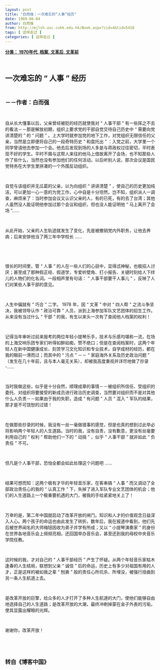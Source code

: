 ```yaml
---
layout: post
title: "白而强：一次难忘的“人事”经历"
date: 1989-06-04
author: 白而强
from: http://mjlsh.usc.cuhk.edu.hk/Book.aspx?cid=4&tid=5418
tags: [ 这样走过 ]
categories: [ 这样走过 ]
---
```


<div style="margin: 15px 10px 10px 0px;">
 <div>
  <span id="ctl00_ContentPlaceHolder1_chapter1_SubjectLabel" style="font-weight:bold;text-decoration:underline;">
   分类： 1970年代, 档案, 文革后, 文革前
  </span>
 </div>
 <p class="p1">
  <b>
   <font size="5">
    <span class="s1">
    </span>
    <br/>
   </font>
  </b>
 </p>
 <p class="p2">
  <b>
   <font size="5">
    <span class="s1" style="">
     一次难忘的
    </span>
    <span class="s2" style="">
     “
    </span>
    <span class="s1" style="">
     人事
    </span>
    <span class="s2" style="">
     ”
    </span>
    <span class="s1" style="">
     经历
    </span>
   </font>
  </b>
 </p>
 <p class="p1">
  <b>
   <font size="4">
    <span class="s1">
    </span>
    <br/>
   </font>
  </b>
 </p>
 <p class="p2">
  <span class="s1">
   <b>
    <font size="4">
     －－作者：白而强
    </font>
   </b>
  </span>
 </p>
 <p class="p1">
  <span class="s1">
  </span>
  <br/>
 </p>
 <p class="p2">
  <span class="s1">
   自从长大懂事以后，父亲曾经被贬的经历就使我对
  </span>
  <span class="s2">
   “
  </span>
  <span class="s1">
   人事干部
  </span>
  <span class="s2">
   ”
  </span>
  <span class="s1">
   有一些挥之不去的看法－－那是解放初期，组织上要求党的干部自觉交待自己历史中
  </span>
  <span class="s2">
   “
  </span>
  <span class="s1">
   需要向党讲清楚的
  </span>
  <span class="s2">
   ”
  </span>
  <span class="s1">
   的
  </span>
  <span class="s2">
   “
  </span>
  <span class="s1">
   问题
  </span>
  <span class="s2">
   ”
  </span>
  <span class="s1">
   。上大学时就参加党的地下工作，对党组织无限信任的父亲，当然是立即便将自己的一段奇特历史
  </span>
  <span class="s2">
   “
  </span>
  <span class="s1">
   和盘托出
  </span>
  <span class="s2">
   ”
  </span>
  <span class="s1">
   ：入党之前，大学里一个同学曾请他去参加一个会。他去后发现到场的人多是与蒋政权过往密切，平时表现不好的学生。平时不屑与这帮人来往的他马上借故离开了会场，也不知那些人作了些什么，当然也没有参加他们的任何活动。以后听别人说，那次会议是国民党特务在大学生里拼凑的一个外围反动组织。
  </span>
 </p>
 <p class="p1">
  <span class="s1">
  </span>
  <br/>
 </p>
 <p class="p2">
  <span class="s1">
   自觉与该组织并无瓜葛的父亲，以为向组织
  </span>
  <span class="s2">
   “
  </span>
  <span class="s1">
   讲讲清楚
  </span>
  <span class="s2">
   ”
  </span>
  <span class="s1">
   ，使自己的历史更加纯洁，可以更加一心一意的为党工作，心中自是十分坦然。岂不知，组织派人一调查，麻烦来了：当时参加会议又认识父亲的人，有的已死，有的去了台湾；其他人虽然没人能证明他参加过那个会议和组织，但也没人能证明他
  </span>
  <span class="s2">
   “
  </span>
  <span class="s1">
   马上离开了会场
  </span>
  <span class="s2">
   ”……
  </span>
 </p>
 <p class="p1">
  <span class="s1">
  </span>
  <br/>
 </p>
 <p class="p2">
  <span class="s1">
   从此开始，父亲的人生轨迹就发生了变化，先是被撤销党内外职务，让他去养病；后来安排他当了两三年中学校长
  </span>
  <span class="s2">
   ……
  </span>
 </p>
 <p class="p1">
  <span class="s1">
  </span>
  <br/>
 </p>
 <p class="p1">
  <span class="s1">
  </span>
  <br/>
 </p>
 <p class="p2">
  <span class="s1">
   很长的时间里，管
  </span>
  <span class="s2">
   “
  </span>
  <span class="s1">
   人事
  </span>
  <span class="s2">
   ”
  </span>
  <span class="s1">
   的人在一些人们的心目中，显得忒神秘，也极招人讨厌；甚至成了那种假正经、假道学，专爱听壁角、打小报告、关键时刻给人下绊儿的人物们的化名词。一段相声里有句话：
  </span>
  <span class="s2">
   “
  </span>
  <span class="s1">
   人事干部要干人事儿
  </span>
  <span class="s2">
   ”
  </span>
  <span class="s1">
   ，反映了人们对某些人事干部的意见。
  </span>
 </p>
 <p class="p1">
  <span class="s1">
  </span>
  <br/>
 </p>
 <p class="p2">
  <span class="s1">
   人生中偏就有
  </span>
  <span class="s2">
   “
  </span>
  <span class="s1">
   巧合
  </span>
  <span class="s2">
   ”
  </span>
  <span class="s1">
   二字。
  </span>
  <span class="s2">
   1978
  </span>
  <span class="s1">
   年，因
  </span>
  <span class="s2">
   “
  </span>
  <span class="s1">
   文革
  </span>
  <span class="s2">
   ”
  </span>
  <span class="s1">
   中对
  </span>
  <span class="s2">
   “
  </span>
  <span class="s1">
   四人帮
  </span>
  <span class="s2">
   ”
  </span>
  <span class="s1">
   之流斗争坚决，我被领导认作
  </span>
  <span class="s2">
   “
  </span>
  <span class="s1">
   政治可靠
  </span>
  <span class="s2">
   ”
  </span>
  <span class="s1">
   人员，派到上海参加军队文艺团体的招生工作。从来没有当过什么
  </span>
  <span class="s2">
   “
  </span>
  <span class="s1">
   干部
  </span>
  <span class="s2">
   ”
  </span>
  <span class="s1">
   的我，有生以来头一次有了查阅他人档案的权利！
  </span>
 </p>
 <p class="p1">
  <span class="s1">
  </span>
  <br/>
 </p>
 <p class="p2">
  <span class="s1">
   记得当年审听过前来报考的两位年轻小提琴乐手，技术与乐感均堪称一流，在场的上海交响乐团专家们听得如醉如痴，赞不绝口；但是在查阅档案时，这两个年轻人在新中国健康成长、刻苦学习文化知识和专业技术，自学成材的经历，都在我的眼前一滑而过；而其中的
  </span>
  <span class="s2">
   “
  </span>
  <span class="s1">
   污点
  </span>
  <span class="s2">
   ”
  </span>
  <span class="s1">
   －－
  </span>
  <span class="s2">
   “
  </span>
  <span class="s1">
   家庭海外关系及历史政治问题
  </span>
  <span class="s2">
   ”
  </span>
  <span class="s1">
   （发生在几十年前，且与本人毫无关系），却被我高度重视并详尽地做了抄录
  </span>
  <span class="s2">
   -……
  </span>
 </p>
 <p class="p1">
  <span class="s1">
  </span>
  <br/>
 </p>
 <p class="p2">
  <span class="s1">
   当时我做这些，似乎是十分自然，顺理成章的事情－－被组织所信任、受组织的委托、对组织将要接受的新成员进行政治历史调查，当然要对组织而不是对其他什么人负责－－如果由于我的失职，造成
  </span>
  <span class="s2">
   “
  </span>
  <span class="s1">
   有问题
  </span>
  <span class="s2">
   ”
  </span>
  <span class="s1">
   人员
  </span>
  <span class="s2">
   “
  </span>
  <span class="s1">
   混入
  </span>
  <span class="s2">
   ”
  </span>
  <span class="s1">
   军队的结果，那才是不可饶恕的过错！
  </span>
 </p>
 <p class="p1">
  <span class="s1">
  </span>
  <br/>
 </p>
 <p class="p2">
  <span class="s1">
   在做那些抄录的时候，我没有一丝一毫做错事的感觉，但是也真的想到过此举必将影响两个年轻人的人生道路。当时的我，没有自责，没有歉意，更没有丝毫要利用自己的
  </span>
  <span class="s2">
   “
  </span>
  <span class="s1">
   权利
  </span>
  <span class="s2">
   ”
  </span>
  <span class="s1">
   帮助他们一下的
  </span>
  <span class="s2">
   “
  </span>
  <span class="s1">
   动摇
  </span>
  <span class="s2">
   ”
  </span>
  <span class="s1">
   ，似乎
  </span>
  <span class="s2">
   “
  </span>
  <span class="s1">
   人事干部
  </span>
  <span class="s2">
   ”
  </span>
  <span class="s1">
   就非如此
  </span>
  <span class="s2">
   “
  </span>
  <span class="s1">
   负责任
  </span>
  <span class="s2">
   ”
  </span>
  <span class="s1">
   不可。
  </span>
 </p>
 <p class="p1">
  <span class="s1">
  </span>
  <br/>
 </p>
 <p class="p2">
  <span class="s1">
   但凡是个人事干部，恐怕全都会如此处理这个问题吧
  </span>
  <span class="s2">
   ……
  </span>
 </p>
 <p class="p1">
  <span class="s1">
  </span>
  <br/>
 </p>
 <p class="p2">
  <span class="s1">
   结果可想而知：这两个极有才华的年轻音乐家，在客串搞
  </span>
  <span class="s2">
   “
  </span>
  <span class="s1">
   人事
  </span>
  <span class="s2">
   ”
  </span>
  <span class="s1">
   而又调动了全部政治责任心的我的
  </span>
  <span class="s2">
   “
  </span>
  <span class="s1">
   认真工作
  </span>
  <span class="s2">
   ”
  </span>
  <span class="s1">
   下，失掉了进入军队专业文艺团体的机会；他们的人生道路上一个极重要机遇的大门，被我的手给紧紧地关上了！
  </span>
 </p>
 <p class="p1">
  <span class="s1">
  </span>
  <br/>
 </p>
 <p class="p2">
  <span class="s1">
   万幸的是，第二年中国就启动了改革开放的闸门。知识和人才的价值观念日益深入人心。两个孩子的命运也由此发生了转折。数年后，我在报道中看到，他们先后被世界闻名的大师梅钮因收为弟子并学有所成；又以
  </span>
  <span class="s2">
   “
  </span>
  <span class="s1">
   小提琴演奏家
  </span>
  <span class="s2">
   ”
  </span>
  <span class="s1">
   的身份在世界各地音乐会上频频亮相，还回国举办音乐会，甚至还到我的母校中央音乐学院任教。
  </span>
 </p>
 <p class="p1">
  <span class="s1">
  </span>
  <br/>
 </p>
 <p class="p2">
  <span class="s1">
   这时候的我，才对自己的
  </span>
  <span class="s2">
   “
  </span>
  <span class="s1">
   人事干部经历
  </span>
  <span class="s2">
   ”
  </span>
  <span class="s1">
   产生了怀疑。从两个年轻音乐家枯木逢春的人生结局，联想到父亲
  </span>
  <span class="s2">
   “
  </span>
  <span class="s1">
   诚信
  </span>
  <span class="s2">
   ”
  </span>
  <span class="s1">
   后的命运，历史上有多少对祖国有用的人才，正是这样的被如我之辈
  </span>
  <span class="s2">
   “
  </span>
  <span class="s1">
   刨粪
  </span>
  <span class="s2">
   ”
  </span>
  <span class="s1">
   般的责任心所坑杀、所埋没，被强行扭曲到另一条人生航道上去。
  </span>
 </p>
 <p class="p1">
  <span class="s1">
  </span>
  <br/>
 </p>
 <p class="p2">
  <span class="s1">
   是改革开放的巨擎，给众多的人才打开了多种人生航道的大门，使他们能够自由地选择自己的人生道路；是改革开放的大潮，最终冲刷掉蒙在金子外表的污垢，使其显露出耀眼的光辉。
  </span>
 </p>
 <p class="p1">
  <span class="s1">
  </span>
  <br/>
 </p>
 <p class="p2">
  <span class="s1">
   谢谢你，改革开放！
  </span>
 </p>
 <p class="p1">
  <span class="s1">
  </span>
  <br/>
 </p>
 <p class="p1">
  <b>
   <font size="4">
    <span class="s1">
    </span>
    <br/>
   </font>
  </b>
 </p>
 <p class="p2">
  <span class="s1">
   <b>
    <font size="4">
     转自《博客中国》
    </font>
   </b>
  </span>
 </p>
</div>

